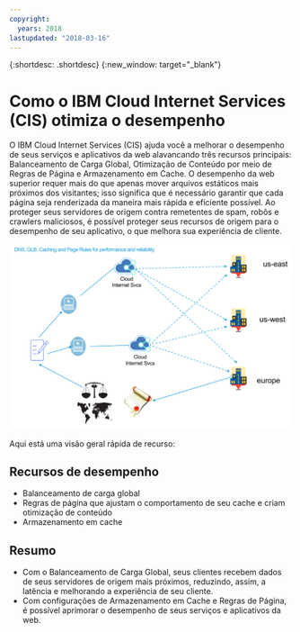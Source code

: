 ```yaml
---
copyright:
  years: 2018
lastupdated: "2018-03-16"
---
```


{:shortdesc: .shortdesc}
{:new_window: target="_blank"}

# Como o IBM Cloud Internet Services (CIS) otimiza o desempenho

O IBM Cloud Internet Services (CIS) ajuda você a melhorar o desempenho de seus serviços e aplicativos da web alavancando três recursos principais: Balanceamento de Carga Global, Otimização de Conteúdo por meio de Regras de Página e Armazenamento em Cache. O desempenho da web superior requer mais do que apenas mover arquivos estáticos mais próximos dos visitantes; isso significa que é necessário garantir que cada página seja renderizada da maneira mais rápida e eficiente possível. Ao proteger seus servidores de origem contra remetentes de spam, robôs e crawlers maliciosos, é possível proteger seus recursos de origem para o desempenho de seu aplicativo, o que melhora sua experiência de cliente.

![performance-graphic.png](images/performance-graphic.png)

Aqui está uma visão geral rápida de recurso:

## Recursos de desempenho

 * Balanceamento de carga global 
 * Regras de página que ajustam o comportamento de seu cache e criam otimização de conteúdo
 * Armazenamento em cache

## Resumo

 * Com o Balanceamento de Carga Global, seus clientes recebem dados de seus servidores de origem mais próximos, reduzindo, assim, a latência e melhorando a experiência de seu cliente.
 * Com configurações de Armazenamento em Cache e Regras de Página, é possível aprimorar o desempenho de seus serviços e aplicativos da web.
